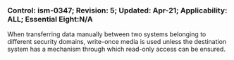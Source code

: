 ### Control: ism-0347; Revision: 5; Updated: Apr-21; Applicability: ALL; Essential Eight:N/A
<p>When transferring data manually between two systems belonging to different security domains, write-once media is used unless the destination system has a mechanism through which read-only access can be ensured.</p>